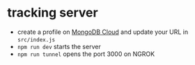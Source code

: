 # tracking server

- create a profile on [MongoDB Cloud](https://cloud.mongodb.com) and update your URL in ```src/index.js```
- ```npm run dev``` starts the server
- ```npm run tunnel``` opens the port 3000 on NGROK